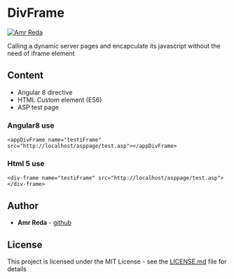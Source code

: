# DivFrame  


[![Amr Reda](https://c5.patreon.com/external/logo/become_a_patron_button.png)](https://www.patreon.com/AmroReda)
                                                  
Calling a dynamic server pages and encapculate its javascript without the need of iframe element
## Content
* Angular 8 directive
* HTML Custom element (ES6)
* ASP test page

### Angular8 use
```
<appDivFrame name="testiFrame" src="http://localhost/asppage/test.asp"></appDivFrame>
```
### Html 5 use 
```
<div-frame name="testiFrame" src="http://localhost/asppage/test.asp"></div-frame>
```

## Author

* **Amr Reda**  - [github](https://github.com/AboLojy)

## License

This project is licensed under the MIT License - see the [LICENSE.md](LICENSE.md) file for details


